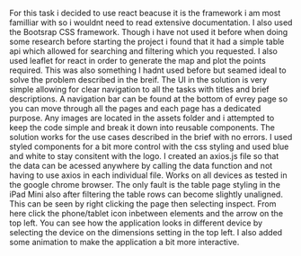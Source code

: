 For this task i decided to use react beacuse it is the framework i am most familliar with so i wouldnt need to read extensive documentation. I also used the Bootsrap CSS framework. Though i have not used it before when doing some research before starting the project i found that it had a simple table api which allowed for searching and filtering which you requested. I also used leaflet for react in order to generate the map and plot the points required. This was also something I hadnt used before but seamed ideal to solve the problem described in the breif. The UI in the solution is very simple allowing for clear navigation to all the tasks with titles and brief descriptions. A navigation bar can be found at the bottom of evrey page so you can move through all the pages and each page has a dedicated purpose. Any images are located in the assets folder and i attempted to keep the code simple and break it down into reusable components. The solution works for the use cases described in the brief with no errors. I used styled components for a bit more control with the css styling and used blue and white to stay consitent with the logo. I created an axios.js file so that the data can be acessed anywhere by calling the data function and not having to use axios in each individual file. Works on all devices as tested in the google chrome browser. The only fault is the table page styling in the iPad Mini also after filtering the table rows can become slightly unaligned. This can be seen by right clicking the page then selecting inspect. From here click the phone/tablet icon inbetween elements and the arrow on the top left. You can see how the application looks in different device by selecting the device on the dimensions setting in the top left. I also added some animation to make the application a bit more interactive.

